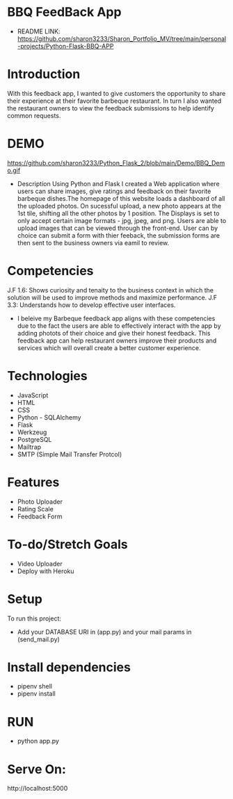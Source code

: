 # BBQ FeedBack App
* README LINK: https://github.com/sharon3233/Sharon_Portfolio_MV/tree/main/personal-projects/Python-Flask-BBQ-APP

# Introduction
With this feedback app, I wanted to give customers the opportunity to share their experience at their favorite barbeque restaurant. In turn I also wanted the restaurant owners to view the feedback submissions to help identify common requests. 

 # DEMO  
 https://github.com/sharon3233/Python_Flask_2/blob/main/Demo/BBQ_Demo.gif

* Description
 Using Python and Flask I created a Web application where users can share images, give ratings and feedback on their favorite barbeque dishes.The homepage of this website loads a dashboard of all the uploaded photos. On sucessful upload, a new photo appears at the 1st tile, shifting all the other photos by 1 position.  The Displays is set to only accept certain image formats - jpg, jpeg, and png. Users are able to upload images that can be viewed through the front-end. User can by choice can submit a form with thier feeback, the submission forms are then sent to the business owners via eamil to review. 
 
# Competencies 
J.F 1.6: Shows curiosity and tenaity to the business context in which the solution will be used to improve methods and maximize performance. 
J.F 3.3: Understands how to develop effective user interfaces.

* I beleive my Barbeque feedback app aligns with these competencies due to the fact the users are able to effectively interact with the app by adding photots of their choice and give their honest feedback. This feedback app can help restaurant owners improve their products and services which will overall create a better customer experience. 





# Technologies 
 * JavaScript
 * HTML
 * CSS 
 * Python - SQLAlchemy
 * Flask
 * Werkzeug
 * PostgreSQL
 * Mailtrap
 * SMTP (Simple Mail Transfer Protcol) 

# Features
 * Photo Uploader 
 * Rating Scale 
 * Feedback Form 
 
# To-do/Stretch Goals
 * Video Uploader 
 * Deploy with Heroku 

# Setup 
 To run this project: 
 * Add your DATABASE URI in (app.py) and your mail params in (send_mail.py)
# Install dependencies 
 * pipenv shell 
 * pipenv install
# RUN 
 * python app.py
 
# Serve On:
http://localhost:5000


